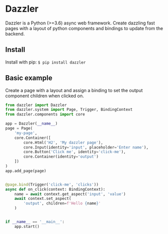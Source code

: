 # Dazzler

Dazzler is a Python (>=3.6) async web framework. 
Create dazzling fast pages with a layout of python components and bindings to update from the backend.

## Install 

Install with pip: `$ pip install dazzler `

## Basic example

Create a page with a layout and assign a binding to set the output component
children when clicked on.

```python
from dazzler import Dazzler
from dazzler.system import Page, Trigger, BindingContext
from dazzler.components import core

app = Dazzler(__name__)
page = Page(
    'my-page',
    core.Container([
        core.Html('H2', 'My dazzler page'),
        core.Input(identity='input', placeholder='Enter name'),
        core.Button('Click me', identity='click-me'),
        core.Container(identity='output')
    ])
)
app.add_page(page)


@page.bind(Trigger('click-me', 'clicks'))
async def on_click(context: BindingContext):
    name = await context.get_aspect('input', 'value')
    await context.set_aspect(
        'output', children=f'Hello {name}'
    )


if __name__ == '__main__':
    app.start()
```
